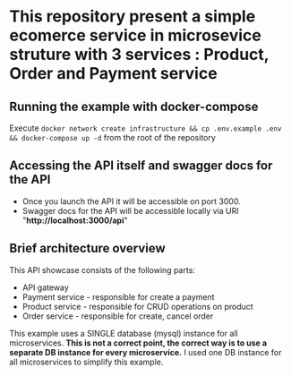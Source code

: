 # This repository present a simple ecomerce service in microsevice struture with 3 services : Product, Order and Payment service
## Running the example with docker-compose
Execute `docker network create infrastructure && cp .env.example .env && docker-compose up -d` from the root of the repository
## Accessing the API itself and swagger docs for the API
- Once you launch the API it will be accessible on port 3000.
- Swagger docs for the API will be accessible locally via URI "**http://localhost:3000/api**"
## Brief architecture overview
This API showcase consists of the following parts:
- API gateway
- Payment service - responsible for create a payment
- Product service - responsible for CRUD operations on product
- Order service - responsible for create, cancel order

This example uses a SINGLE database (mysql) instance for all microservices. **This is not a correct point, the correct way is to use a separate DB instance for every microservice.** I used one DB instance for all microservices to simplify this example.
